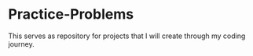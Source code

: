 # Practice-Problems
This serves as repository for projects that I will create through my coding journey.
